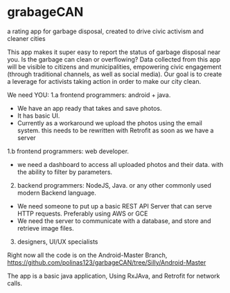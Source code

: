 # grabageCAN
a rating app for garbage disposal, created to drive civic activism and cleaner cities

This app makes it super easy to report the status of garbage disposal near you. Is the garbage can clean or overflowing?
Data collected from this app will be visible to citizens and municipalities, empowering civic engagement (through traditional channels, as well as social media). Our goal is to create a leverage for activists taking action in order to make our city clean.

We need YOU:
1.a frontend programmers: android + java. 
 - We have an app ready that takes and save photos.
 - It has basic UI.
 - Currently as a workaround we upload the photos using the email system. this needs to be rewritten with Retrofit as soon as we have a server
 
1.b frontend programmers: web developer.
 - we need a dashboard to access all uploaded photos and their data. with the ability to filter by parameters.
2. backend programmers: NodeJS, Java. or any other commonly used  modern Backend language.
 - We need someone to put up a basic REST API Server that can serve HTTP requests. Preferably using AWS or GCE
 - We need the server to communicate with a database, and store and retrieve image files.
3. designers, UI/UX specialists


Right now all the code is on the Android-Master Branch,  
https://github.com/polinas123/garbageCAN/tree/Silly/Android-Master


The app is a basic java application, Using RxJAva,
and Retrofit for network calls. 

